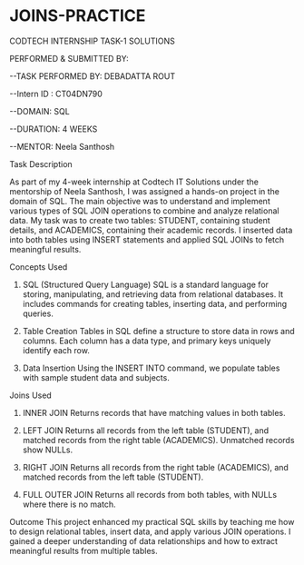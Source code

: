 # JOINS-PRACTICE
CODTECH INTERNSHIP TASK-1 SOLUTIONS

PERFORMED & SUBMITTED BY:

--TASK PERFORMED BY: DEBADATTA ROUT 

--Intern ID : CT04DN790 

--DOMAIN: SQL  

--DURATION: 4 WEEKS  

--MENTOR: Neela Santhosh  



Task Description

As part of my 4-week internship at Codtech IT Solutions under the mentorship of Neela Santhosh, I was assigned a hands-on project in the domain of SQL. The main objective was to understand and implement various types of SQL JOIN operations to combine and analyze relational data. My task was to create two tables: STUDENT, containing student details, and ACADEMICS, containing their academic records. I inserted data into both tables using INSERT statements and applied SQL JOINs to fetch meaningful results.

Concepts Used

1. SQL (Structured Query Language)
SQL is a standard language for storing, manipulating, and retrieving data from relational databases. It includes commands for creating tables, inserting data, and performing queries.

2. Table Creation
Tables in SQL define a structure to store data in rows and columns. Each column has a data type, and primary keys uniquely identify each row.

3. Data Insertion
Using the INSERT INTO command, we populate tables with sample student data and subjects.

Joins Used
1. INNER JOIN
Returns records that have matching values in both tables.

2. LEFT JOIN
Returns all records from the left table (STUDENT), and matched records from the right table (ACADEMICS). Unmatched records show NULLs.

3. RIGHT JOIN
Returns all records from the right table (ACADEMICS), and matched records from the left table (STUDENT).

4. FULL OUTER JOIN
Returns all records from both tables, with NULLs where there is no match.

Outcome
This project enhanced my practical SQL skills by teaching me how to design relational tables, insert data, and apply various JOIN operations. I gained a deeper understanding of data relationships and how to extract meaningful results from multiple tables.

